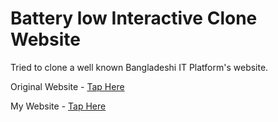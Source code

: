 # Battery low Interactive Clone Website

Tried to clone a well known Bangladeshi IT Platform's website.


Original Website - [Tap Here](https://batterylowinteractive.com)

My Website - [Tap Here](https://batterylowinteractiveclone.netlify.app/)
